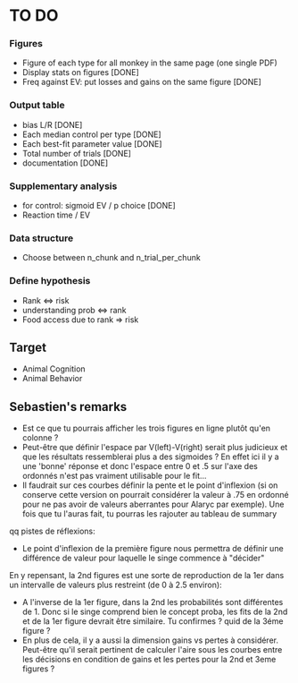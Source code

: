 # TO DO

### Figures 
* Figure of each type for all monkey in the same page (one single PDF)
* Display stats on figures [DONE]
* Freq against EV: put losses and gains on the same figure [DONE]

### Output table

* bias L/R [DONE]
* Each median control per type [DONE]
* Each best-fit parameter value [DONE]
* Total number of trials [DONE]
* documentation [DONE]
    
### Supplementary analysis
* for control: sigmoid EV / p choice [DONE]
* Reaction time / EV
    
### Data structure
* Choose between n_chunk and n_trial_per_chunk
 
### Define hypothesis

* Rank <=> risk
* understanding prob <=> rank
* Food access due to rank => risk

## Target
* Animal Cognition
* Animal Behavior

## Sebastien's remarks
- Est ce que tu pourrais afficher les trois figures en ligne plutôt qu'en colonne ?
- Peut-être que définir l'espace par V(left)-V(right) serait plus judicieux et que les résultats ressemblerai plus a des sigmoides ? En effet ici il y a une 'bonne' réponse et donc l'espace entre 0 et .5 sur l'axe des ordonnés n'est pas vraiment utilisable pour le fit...
- Il faudrait sur ces courbes définir la pente et le point d'inflexion (si on conserve cette version on pourrait considérer la valeur à .75 en ordonné pour ne pas avoir de valeurs aberrantes pour Alaryc par exemple). Une fois que tu l'auras fait, tu pourras les rajouter au tableau de summary

qq pistes de réflexions:
- Le point d'inflexion de la première figure nous permettra de définir une différence de valeur pour laquelle le singe commence à "décider"

En y repensant, la 2nd figures est une sorte de reproduction de la 1er dans un intervalle de valeurs plus restreint (de 0 à 2.5 environ):
- A l'inverse de la 1er figure, dans la 2nd les probabilités sont différentes de 1. Donc si le singe comprend bien le concept proba, les fits de la 2nd et de la 1er figure devrait être similaire. Tu confirmes ? quid de la 3éme figure ?
- En plus de cela, il y a aussi la dimension gains vs pertes à considérer. Peut-être qu'il serait pertinent de calculer l'aire sous les courbes entre les décisions en condition de gains et les pertes pour la 2nd et 3eme figures ?
